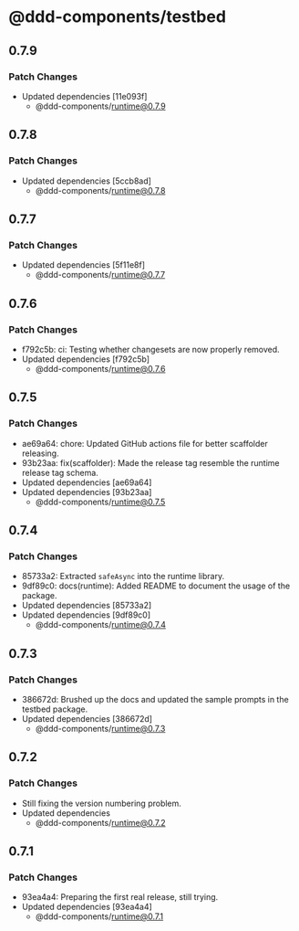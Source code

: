 # @ddd-components/testbed

## 0.7.9

### Patch Changes

- Updated dependencies [11e093f]
    - @ddd-components/runtime@0.7.9

## 0.7.8

### Patch Changes

- Updated dependencies [5ccb8ad]
    - @ddd-components/runtime@0.7.8

## 0.7.7

### Patch Changes

- Updated dependencies [5f11e8f]
    - @ddd-components/runtime@0.7.7

## 0.7.6

### Patch Changes

- f792c5b: ci: Testing whether changesets are now properly removed.
- Updated dependencies [f792c5b]
    - @ddd-components/runtime@0.7.6

## 0.7.5

### Patch Changes

- ae69a64: chore: Updated GitHub actions file for better scaffolder releasing.
- 93b23aa: fix(scaffolder): Made the release tag resemble the runtime release tag schema.
- Updated dependencies [ae69a64]
- Updated dependencies [93b23aa]
    - @ddd-components/runtime@0.7.5

## 0.7.4

### Patch Changes

- 85733a2: Extracted `safeAsync` into the runtime library.
- 9df89c0: docs(runtime): Added README to document the usage of the package.
- Updated dependencies [85733a2]
- Updated dependencies [9df89c0]
    - @ddd-components/runtime@0.7.4

## 0.7.3

### Patch Changes

- 386672d: Brushed up the docs and updated the sample prompts in the testbed package.
- Updated dependencies [386672d]
    - @ddd-components/runtime@0.7.3

## 0.7.2

### Patch Changes

- Still fixing the version numbering problem.
- Updated dependencies
    - @ddd-components/runtime@0.7.2

## 0.7.1

### Patch Changes

- 93ea4a4: Preparing the first real release, still trying.
- Updated dependencies [93ea4a4]
    - @ddd-components/runtime@0.7.1
